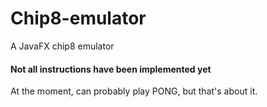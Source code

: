 # Chip8-emulator
A JavaFX chip8 emulator

#### Not all instructions have been implemented yet
At the moment, can probably play PONG, but that's about it.
